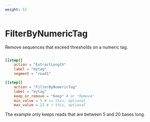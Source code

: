 ```yaml
---
weight: 51
---
```


# FilterByNumericTag

Remove sequences that exceed thresholds on a numeric tag.

```toml

[[step]]
    action = "ExtractLength"
    label = "mytag"
    segment = "read1"

[[step]]
    action = "FilterByNumericTag"
    label = "mytag"
    keep_or_remove = "Keep" # or "Remove"
    min_value = 5 # >= this, optional
    max_value = 21 # < this, optional
```

The example only keeps reads that are between 5 and 20 bases long.
